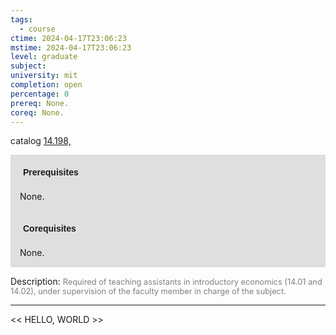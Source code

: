 ```yaml
---
tags:
  - course
ctime: 2024-04-17T23:06:23
mstime: 2024-04-17T23:06:23
level: graduate
subject: 
university: mit
completion: open
percentage: 0
prereq: None.
coreq: None.
---
```


catalog [14.198,](http://student.mit.edu/catalog/m14a.html#14.199)

<span style="display: block; padding: 15px; background-color: rgb(100, 100, 100, 0.2);"><font id="m_prereq924_0" style="display: block; font-family: Arial, sans-serif; font-weight: bold; padding: 5px">Prerequisites</font><br><span id="prereq924_0">None.</span></span>
<span style="display: block; padding: 15px; background-color: rgb(100, 100, 100, 0.2);"><font id="m_coreq924_0" style="display: block; font-family: Arial, sans-serif; font-weight: bold; padding: 5px">Corequisites</font><br><span id="coreq924_0">None.</span></span>

<font style="">Description:</font>
<font style="color: grey; font-size: 0.8rem;">Required of teaching assistants in introductory economics (14.01 and 14.02), under supervision of the faculty member in charge of the subject.</font>



---

<< HELLO, WORLD >>
